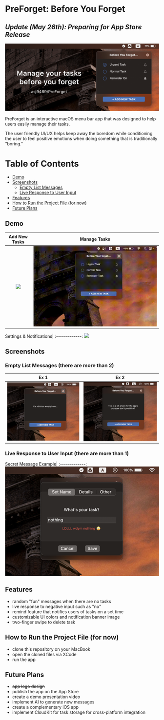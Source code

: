 # PreForget: Before You Forget
## *Update (May 26th): Preparing for App Store Release*

<img src="readme_source/banner.png">

PreForget is an interactive macOS menu bar app that was designed to help users easily manage their tasks.

The user friendly UI/UX helps keep away the boredom while conditioning the user to feel positive emotions when doing something that is traditionally "boring."

# Table of Contents
- [Demo](#demo)
- [Screenshots](#screenshots)
  - [Empty List Messages](#empty-list-messages)
  - [Live Response to User Input](#live-response-to-user-input)
- [Features](#features)
- [How to Run the Project File (for now)](#how-to-run-the-project-file-for-now)
- [Future Plans](#future-plans)

## Demo

Add New Tasks | Manage Tasks
:--------:|:--------------------:
<img src="readme_source/adding tasks_cropped.gif" >|<img src="readme_source/edit_delete tasks_cropped.gif">

Settings & Notifications|
:-------------:
<img src="readme_source/notif_settings_cropped.gif">

## Screenshots
### Empty List Messages (there are more than 2)
Ex 1| Ex 2
:--------:|:----------------:
<img src="readme_source/empty list text 1.png" > | <img src="readme_source/empty list text 2.png" >

### Live Response to User Input (there are more than 1)
Secret Message Example|
:-------------:
<img src="readme_source/secret message ex.png" >

## Features
- random "fun" messages when there are no tasks
- live response to negative input such as "no"
- remind feature that notifies users of tasks on a set time
- customizable UI colors and notification banner image
- two-finger swipe to delete task

## How to Run the Project File (for now)
- clone this repository on your MacBook
- open the cloned files via XCode
- run the app

## Future Plans
- ~~app logo design~~
- publish the app on the App Store
- create a demo presentation video
- implement AI to generate new messages
- create a complementary iOS app
- implement CloudKit for task storage for cross-platform integration